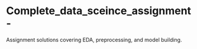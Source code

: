 # Complete_data_sceince_assignment-
Assignment solutions covering EDA, preprocessing, and model building.
